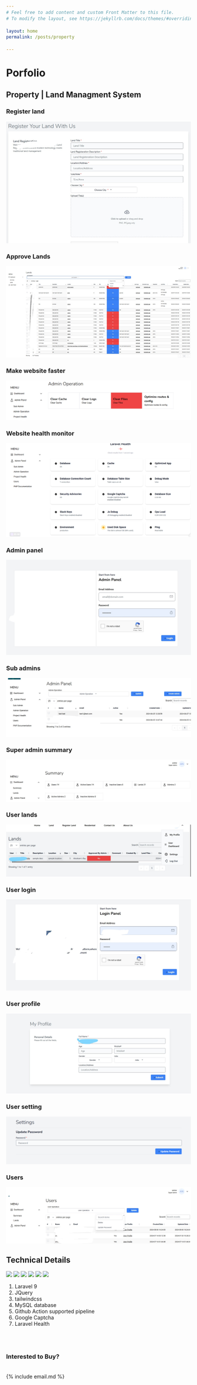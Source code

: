 ```yaml
---
# Feel free to add content and custom Front Matter to this file.
# To modify the layout, see https://jekyllrb.com/docs/themes/#overriding-theme-defaults

layout: home
permalink: /posts/property

---
```



# Porfolio
## Property | Land Managment System

### Register land
![approve lands](/assets/imgs/harbour/register%20land.jpg)

### Approve Lands
![approve lands](/assets/imgs/harbour/lands%20approve.jpg)

### Make website faster
![approve lands](/assets/imgs/harbour/make%20website%20splendid.png)

### Website health monitor
![approve lands](/assets/imgs/harbour/project%20health%20monitoring.png)

### Admin panel
![approve lands](/assets/imgs/harbour/seperate%20admin%20panel.jpg)

### Sub admins
![approve lands](/assets/imgs/harbour/sub%20admins.jpg)

### Super admin summary
![approve lands](/assets/imgs/harbour/summary.jpg)

### User lands
![approve lands](/assets/imgs/harbour/user%20lands.jpg)

### User login
![approve lands](/assets/imgs/harbour/user%20login.jpg)

### User profile
![approve lands](/assets/imgs/harbour/user%20profile.jpg)

### User setting
![approve lands](/assets/imgs/harbour/user%20settings.png)

### Users
![approve lands](/assets/imgs/harbour/users.jpg)


## Technical Details

<img src = "https://www.mysql.com/common/logos/logo-mysql-170x115.png" width ="200" />
<img src = "https://laravel.com/img/logomark.min.svg" width ="200" />
<img src = "https://tailwindcss.com/_next/static/media/tailwindcss-logotype-white.944c5d0ef628083bb316f9b3d643385c86bcdb3d.svg" width ="200" />
<img src = "https://getcomposer.org/img/logo-composer-transparent5.png" width ="200" />
<img src = "https://developers.google.com/static/recaptcha/images/newCaptchaAnchor.gif" width ="200" />
<img src = "https://jquery.com/wp-content/themes/jquery/images/logo-jquery.png" width ="200" />

1. Laravel 9
2. JQuery
3. tailwindcss
4. MySQL database
5. Github Action supported pipeline
6. Google Captcha
7. Laravel Health
<!----------------------------------------------------------------------------->
<br/><br/>
### Interested to Buy? <br/><br/>
{% include email.md %}
